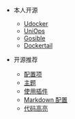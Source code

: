 <!-- _navbar.md -->

* 本人开源

  * [Udocker](我的开源/Udocker文档.md "Udocker文档")
  * [UniOps](zh-cn/more-pages.md)
  * [Gosible](zh-cn/custom-navbar.md)
  * [Dockertail](zh-cn/cover.md)
* 开源推荐

  * [配置项](zh-cn/configuration.md)
  * [主题](zh-cn/themes.md)
  * [使用插件](zh-cn/plugins.md)
  * [Markdown 配置](zh-cn/markdown.md)
  * [代码高亮](zh-cn/language-highlight.md)
